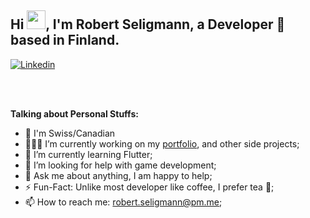 ## Hi <img src="https://raw.githubusercontent.com/MartinHeinz/MartinHeinz/master/wave.gif" width="30px">, I'm Robert Seligmann, a Developer 🚀 based in Finland.

[![Linkedin](https://img.shields.io/badge/-LinkedIn-blue?style=flat&logo=Linkedin&logoColor=white)](https://www.linkedin.com/in/robert-seligmann/)

<br />
<br />
  
**Talking about Personal Stuffs:**
- 📌 I'm Swiss/Canadian
- 👨🏽‍💻 I’m currently working on my [portfolio](https://robert.seligmann.dev/), and other side projects;
- 🌱 I’m currently learning Flutter; 
- 🤔 I’m looking for help with game development;
- 💬 Ask me about anything, I am happy to help;
- ⚡️ Fun-Fact: Unlike most developer like coffee, I prefer tea 🍵;
- 📫 How to reach me: robert.seligmann@pm.me;


